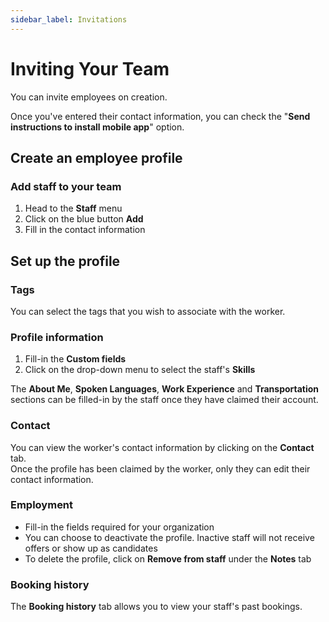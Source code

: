 ```yaml
---
sidebar_label: Invitations
---
```


# Inviting Your Team
You can invite employees on creation.

Once you've entered their contact information, you can check the "**Send instructions to install mobile app**" option.

## Create an employee profile

### Add staff to your team

1. Head to the **Staff** menu
2. Click on the blue button **Add**
3. Fill in the contact information

## Set up the profile 

### Tags

You can select the tags that you wish to associate with the worker.

### Profile information

1. Fill-in the **Custom fields**
2. Click on the drop-down menu to select the staff's **Skills**   

The **About Me**, **Spoken Languages**, **Work Experience** and **Transportation** sections can be filled-in by the staff once they have claimed their account.

### Contact

You can view the worker's contact information by clicking on the **Contact** tab.   
Once the profile has been claimed by the worker, only they can edit their contact information.

### Employment  
- Fill-in the fields required for your organization
- You can choose to deactivate the profile. Inactive staff will not receive offers or show up as candidates
- To delete the profile, click on **Remove from staff** under the **Notes** tab

### Booking history
The **Booking history** tab allows you to view your staff's past bookings.